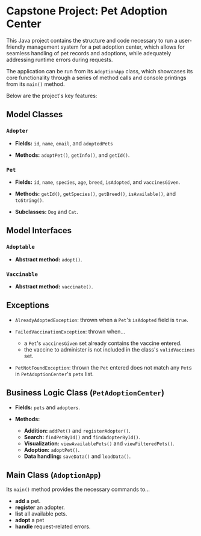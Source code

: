 # Capstone Project: Pet Adoption Center

This Java project contains the structure and code
necessary to run a user-friendly management system for a pet
adoption center, which allows for seamless handling
of pet records and adoptions, while adequately
addressing runtime errors during requests.

The application can be run from its `AdoptionApp`
class, which showcases its core functionality
through a series of method calls and console
printings from its `main()` method.

Below are the project's key features:

## Model Classes
### `Adopter`
* **Fields:** `id`, `name`, `email`, and `adoptedPets`


* **Methods:** `adoptPet()`, `getInfo()`, and `getId()`.
### `Pet`
* **Fields:** `id`, `name`, `species`, `age`, `breed`, `isAdopted`, and `vaccinesGiven`.


* **Methods:** `getId()`, `getSpecies()`, `getBreed()`, `isAvailable()`, and `toString()`.


* **Subclasses:** `Dog` and `Cat`.

## Model Interfaces
### `Adoptable`
* **Abstract method:** `adopt()`.
### `Vaccinable`
* **Abstract method:** `vaccinate()`.

## Exceptions
* `AlreadyAdoptedException`: thrown when a `Pet`'s `isAdopted` field is `true`.


* `FailedVaccinationException`: thrown when...
  * a `Pet`'s `vaccinesGiven` set already contains the vaccine entered.
  * the vaccine to administer is not included in the class's `validVaccines` set.


* `PetNotFoundException`: thrown the `Pet` entered does not match any `Pet`s in `PetAdoptionCenter`'s `pets` list.

## Business Logic Class (`PetAdoptionCenter`)
* **Fields:** `pets` and `adopters`.


* **Methods:**
  * **Addition:** `addPet()` and `registerAdopter()`.
  * **Search:** `findPetById()` and `findAdopterById()`.
  * **Visualization:** `viewAvailablePets()` and `viewFilteredPets()`.
  * **Adoption:** `adoptPet()`.
  * **Data handling:** `saveData()` and `loadData()`.

## Main Class (`AdoptionApp`)
Its `main()` method provides the necessary
commands to...
* **add** a pet.
* **register** an adopter.
* **list** all available pets.
* **adopt** a pet
* **handle** request-related errors.